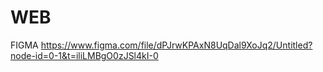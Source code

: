 # WEB
FIGMA https://www.figma.com/file/dPJrwKPAxN8UqDal9XoJq2/Untitled?node-id=0-1&t=iliLMBgO0zJSl4kI-0
